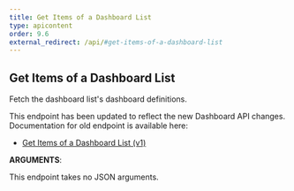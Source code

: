 ```yaml
---
title: Get Items of a Dashboard List
type: apicontent
order: 9.6
external_redirect: /api/#get-items-of-a-dashboard-list
---
```


## Get Items of a Dashboard List

Fetch the dashboard list's dashboard definitions.

<div class="alert alert-info">
This endpoint has been updated to reflect the new Dashboard API changes. Documentation for old endpoint is available here:
    <ul>
        <li><a href="https://docs.datadoghq.com/dashboards/guide/dashboard-lists-api-v1-doc#get-items-of-a-dashboard-list">
            Get Items of a Dashboard List (v1)
        </a></li>
    </ul>
</div>

**ARGUMENTS**:

This endpoint takes no JSON arguments.
